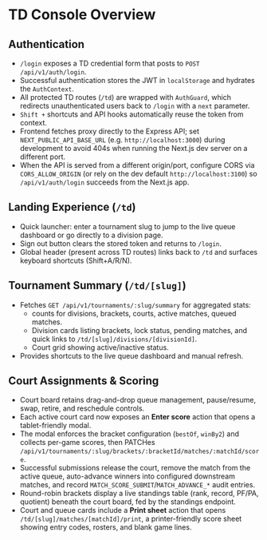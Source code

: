 # TD Console Overview

## Authentication

- `/login` exposes a TD credential form that posts to `POST /api/v1/auth/login`.
- Successful authentication stores the JWT in `localStorage` and hydrates the `AuthContext`.
- All protected TD routes (`/td`) are wrapped with `AuthGuard`, which redirects unauthenticated users back to `/login` with a `next` parameter.
- `Shift +` shortcuts and API hooks automatically reuse the token from context.
- Frontend fetches proxy directly to the Express API; set `NEXT_PUBLIC_API_BASE_URL` (e.g. `http://localhost:3000`) during development to avoid 404s when running the Next.js dev server on a different port.
- When the API is served from a different origin/port, configure CORS via `CORS_ALLOW_ORIGIN` (or rely on the dev default `http://localhost:3100`) so `/api/v1/auth/login` succeeds from the Next.js app.

## Landing Experience (`/td`)

- Quick launcher: enter a tournament slug to jump to the live queue dashboard or go directly to a division page.
- Sign out button clears the stored token and returns to `/login`.
- Global header (present across TD routes) links back to `/td` and surfaces keyboard shortcuts (Shift+A/R/N).

## Tournament Summary (`/td/[slug]`)

- Fetches `GET /api/v1/tournaments/:slug/summary` for aggregated stats:
  - counts for divisions, brackets, courts, active matches, queued matches.
  - Division cards listing brackets, lock status, pending matches, and quick links to `/td/[slug]/divisions/[divisionId]`.
  - Court grid showing active/inactive status.
- Provides shortcuts to the live queue dashboard and manual refresh.

## Court Assignments & Scoring

- Court board retains drag-and-drop queue management, pause/resume, swap, retire, and reschedule controls.
- Each active court card now exposes an **Enter score** action that opens a tablet-friendly modal.
- The modal enforces the bracket configuration (`bestOf`, `winBy2`) and collects per-game scores, then PATCHes `/api/v1/tournaments/:slug/brackets/:bracketId/matches/:matchId/score`.
- Successful submissions release the court, remove the match from the active queue, auto-advance winners into configured downstream matches, and record `MATCH_SCORE_SUBMIT`/`MATCH_ADVANCE_*` audit entries.
- Round-robin brackets display a live standings table (rank, record, PF/PA, quotient) beneath the court board, fed by the standings endpoint.
- Court and queue cards include a **Print sheet** action that opens `/td/[slug]/matches/[matchId]/print`, a printer-friendly score sheet showing entry codes, rosters, and blank game lines.
